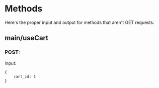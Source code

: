 # Methods

Here's the proper input and output for methods that aren't GET requests:

## main/useCart

### POST:

Input:
```
{
    cart_id: 1
}
```